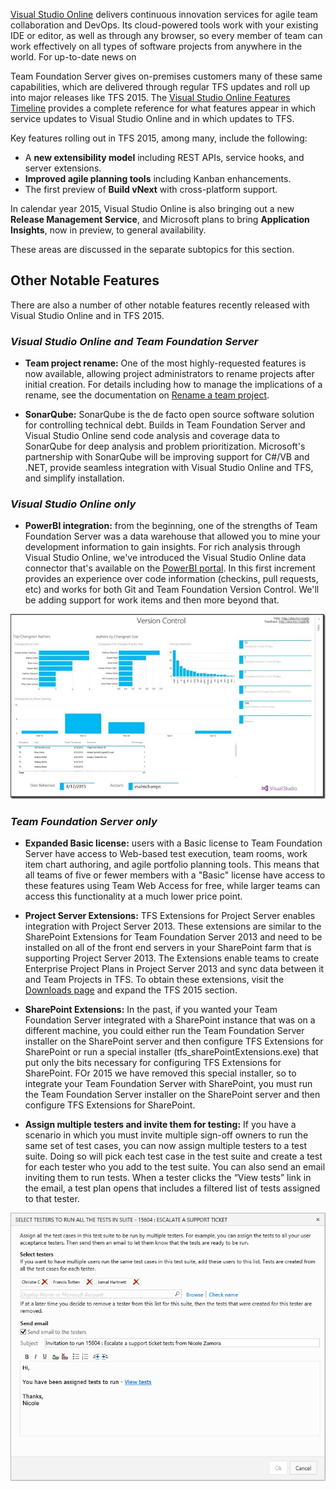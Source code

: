 <properties
    pageTitle="DevOps & Application Lifecycle Management"
    description="We like to say that Visual Studio Online is not an IDE, it's everything else."
    slug="devopsalm"
    order="600"    
    keywords="visual studio, visual studio online, vs2015, vs, visualstudio, vso, alm, devops"
/>
[Visual Studio Online](https://www.visualstudio.com/en-us/products/what-is-visual-studio-online-vs) delivers continuous innovation services for agile team collaboration and DevOps. Its cloud-powered tools work with your existing IDE or editor, as well as through any browser, so every member of team can work effectively on all types of software projects from anywhere in the world. For up-to-date news on   

Team Foundation Server gives on-premises customers many of these same capabilities, which are delivered through regular TFS updates and roll up into major releases like TFS 2015. The [Visual Studio Online Features Timeline](https://www.visualstudio.com/en-us/news/release-archive-vso) provides a complete reference for what features appear in which service updates to Visual Studio Online and in which updates to TFS.

Key features rolling out in TFS 2015, among many, include the following:

 - A **new extensibility model** including REST APIs, service hooks, and server extensions.
 - **Improved agile planning tools** including Kanban enhancements.
 - The first preview of **Build vNext** with cross-platform support.

In calendar year 2015, Visual Studio Online is also bringing out a new **Release Management Service**, and Microsoft plans to bring **Application Insights**, now in preview, to general availability.

These areas are discussed in the separate subtopics for this section. 

## Other Notable Features

There are also a number of other notable features recently released with Visual Studio Online and in TFS 2015.

### *Visual Studio Online and Team Foundation Server*

- **Team project rename:** One of the most highly-requested features is now available, allowing project administrators to rename projects after initial creation. For details including how to manage the implications of a rename, see the documentation on [Rename a team project](https://msdn.microsoft.com/library/vs/alm/tfs/administer/project-rename).

- **SonarQube:** SonarQube is the de facto open source software solution for controlling technical debt. Builds in Team Foundation Server and Visual Studio Online send code analysis and coverage data to SonarQube for deep analysis and problem prioritization. Microsoft's partnership with SonarQube will be improving support for C#/VB and .NET, provide seamless integration with Visual Studio Online and TFS, and simplify installation. 


### *Visual Studio Online only*

- **PowerBI integration:** from the beginning, one of the strengths of Team Foundation Server was a data warehouse that allowed you to mine your development information to gain insights.  For rich analysis through Visual Studio Online, we've introduced the Visual Studio Online data connector that's available on the [PowerBI portal](http://powerbi.com/). In this first increment provides an experience over code information (checkins, pull requests, etc) and works for both Git and Team Foundation Version Control.  We'll be adding support for work items and then more beyond that. 

![](_assets/PowerBI.png)

### *Team Foundation Server only*

- **Expanded Basic license:** users with a Basic license to Team Foundation Server have access to Web-based test execution, team rooms, work item chart authoring, and agile portfolio planning tools. This means that all teams of five or fewer members with a "Basic" license have access to these features using Team Web Access for free, while larger teams can access this functionality at a much lower price point.

- **Project Server Extensions:** TFS Extensions for Project Server enables integration with Project Server 2013. These extensions are similar to the SharePoint Extensions for Team Foundation Server 2013 and need to be installed on all of the front end servers in your SharePoint farm that is supporting Project Server 2013. The Extensions enable teams to create Enterprise Project Plans in Project Server 2013 and sync data between it and Team Projects in TFS. To obtain these extensions, visit the [Downloads page](http://go.microsoft.com/fwlink/?LinkId=517106) and expand the TFS 2015 section.

- **SharePoint Extensions:** In the past, if you wanted your Team Foundation Server integrated with a SharePoint instance that was on a different machine, you could either run the Team Foundation Server installer on the SharePoint server and then configure TFS Extensions for SharePoint or run a special installer (tfs_sharePointExtensions.exe) that put only the bits necessary for configuring TFS Extensions for SharePoint. FOr 2015 we have removed this special installer, so to integrate your Team Foundation Server with SharePoint, you must run the Team Foundation Server installer on the SharePoint server and then configure TFS Extensions for SharePoint. 

- **Assign multiple testers and invite them for testing:** If you have a scenario in which you must invite multiple sign-off owners to run the same set of test cases, you can now assign multiple testers to a test suite. Doing so will pick each test case in the test suite and create a test for each tester who you add to the test suite. You can also send an email inviting them to run tests. When a tester clicks the “View tests” link in the email, a test plan opens that includes a filtered list of tests assigned to that tester.

![](_assets/select-testers.png)